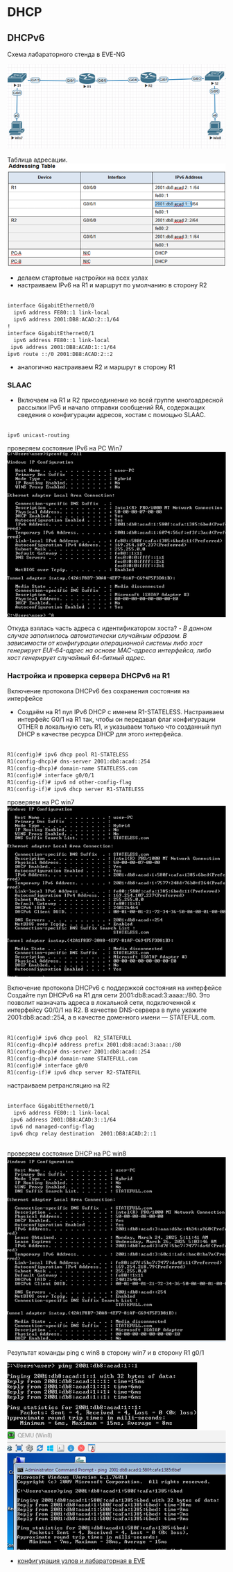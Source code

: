 # DHCP
## DHCPv6

Схема лабараторного стенда в EVE-NG

![](схема6.png)

Таблица адресации.
![](adres.png)


- делаем стартовые настройки на всех узлах
- настраиваем IPv6 на R1 и маршрут по умолчанию в сторону R2

<pre><code>
interface GigabitEthernet0/0
  ipv6 address FE80::1 link-local
  ipv6 address 2001:DB8:ACAD:2::1/64
!
interface GigabitEthernet0/1
  ipv6 address FE80::1 link-local
 ipv6 address 2001:DB8:ACAD:1::1/64
ipv6 route ::/0 2001:DB8:ACAD:2::2
</code></pre>
- аналогично настраиваем R2 и маршрут в сторону R1

### SLAAC
- Включаем на R1 и R2 присоединение ко всей группе
многоадресной рассылки IPv6 и начало отправки
сообщений RA, содержащих сведения о
конфигурации адресов, хостам с помощью SLAAC.
<pre><code>
ipv6 unicast-routing
</code></pre>

проверяем состояние IPv6 на PC Win7
![](Win7_SLAAC.png)

Откуда взялась часть адреса с идентификатором хоста? - _В данном случае заполнилось автоматически случайным образом.
В зависимости  от конфигурации операционной системы либо хост генерирует EUI-64-адрес на основе MAC-адреса интерфейса, либо хост генерирует случайный 64-битный адрес._
 ### Настройка и проверка сервера DHCPv6 на R1

Включение протокола DHCPv6 без сохранения
состояния на интерфейсе

 - Создаём на R1 пул IPv6 DHCP с именем R1-STATELESS. Настраиваем интерфейс G0/1 на R1 так, чтобы он передавал флаг конфигурации OTHER в локальную сеть R1, и указываем только что созданный пул DHCP в качестве ресурса DHCP для этого интерфейса.
 <pre><code>
R1(config)# ipv6 dhcp pool R1-STATELESS
R1(config-dhcp)# dns-server 2001:db8:acad::254
R1(config-dhcp)# domain-name STATELESS.com
R1(config)# interface g0/0/1
R1(config-if)# ipv6 nd other-config-flag
R1(config-if)# ipv6 dhcp server R1-STATELESS
</code></pre>
проверяем на PC win7
![](Win7_DHCP_1.png)

Включение протокола DHCPv6 с поддержкой
состояния на интерфейсе
 Создайте пул DHCPv6 на R1 для сети 2001:db8:acad:3:aaaa::/80. Это позволит назначать адреса в локальной сети, подключенной к интерфейсу G0/0/1 на R2. В качестве DNS-сервера в пуле укажите 2001:db8:acad::254, а в качестве доменного имени — STATEFUL.com.
<pre><code>
R1(config)# ipv6 dhcp pool  R2_STATEFULL
R1(config-dhcp)# address prefix 2001:db8:acad:3:aaa::/80
R1(config-dhcp)# dns-server 2001:db8:acad::254
R1(config-dhcp)# domain-name STATEFULL.com
R1(config)# interface g0/0
R1(config-if)# ipv6 dhcp server R2-STATEFUL
</code></pre>
настраиваем ретрансляцию на R2
<pre><code>
interface GigabitEthernet0/1
  ipv6 address FE80::1 link-local
 ipv6 address 2001:DB8:ACAD:3::1/64
 ipv6 nd managed-config-flag
 ipv6 dhcp relay destination  2001:DB8:ACAD:2::1
 </code></pre>

проверяем состояние  DHCP на PC win8
![](Win8.png)

Pезультат команды ping c win8 в сторону win7 и в сторону R1 g0/1


![](ping_DHCP_1.png)
![](ping2.png)


- [конфигурация узлов и лабараторная в EVE ](conf/)